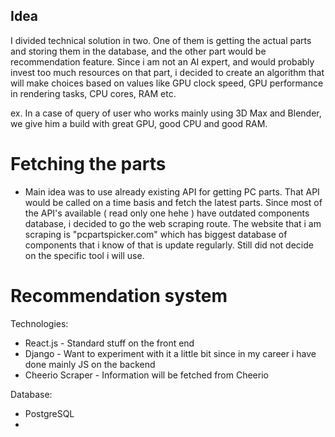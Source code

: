 ## Idea
I divided technical solution in two. One of them is getting the actual parts and storing them in the database,
and the other part would be recommendation feature. Since i am not an AI expert, and would probably invest too much 
resources on that part, i decided to create an algorithm that will make choices based on values like GPU clock speed,
GPU performance in rendering tasks, CPU cores, RAM etc.

ex. In a case of query of user who works mainly using 3D Max and Blender, we give him a build with great GPU, good CPU
and good RAM. 

# Fetching the parts
- Main idea was to use already existing API for getting PC parts. That API would be called on a time basis
and fetch the latest parts. Since most of the API's available ( read only one hehe ) have outdated components database,
i decided to go the web scraping route. The website that i am scraping is "pcpartspicker.com" which has biggest database
of components that i know of that is update regularly. Still did not decide on the specific tool i will use.


# Recommendation system

Technologies:

- React.js - Standard stuff on the front end
- Django - Want to experiment with it a little bit since in my career i have done mainly JS on the backend
- Cheerio Scraper - Information will be fetched from Cheerio

Database:
- PostgreSQL
- 